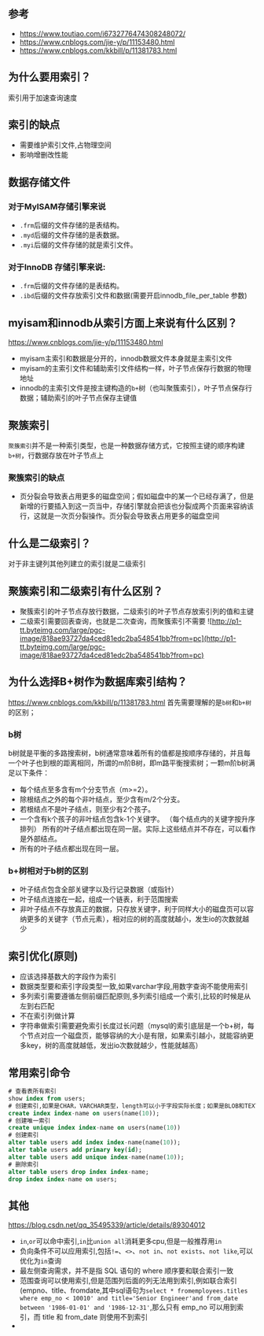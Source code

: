 ## 参考
- https://www.toutiao.com/i6732776474308248072/
- https://www.cnblogs.com/jie-y/p/11153480.html
- https://www.cnblogs.com/kkbill/p/11381783.html

## 为什么要用索引？
索引用于加速查询速度



## 索引的缺点
- 需要维护索引文件,占物理空间
- 影响增删改性能



## 数据存储文件

### 对于MyISAM存储引擎来说
- `.frm`后缀的文件存储的是表结构。
- `.myd`后缀的文件存储的是表数据。
- `.myi`后缀的文件存储的就是索引文件。
### 对于InnoDB 存储引擎来说:
- `.frm`后缀的文件存储的是表结构。
- `.ibd`后缀的文件存放索引文件和数据(需要开启innodb_file_per_table 参数)



## myisam和innodb从索引方面上来说有什么区别？

https://www.cnblogs.com/jie-y/p/11153480.html
- myisam主索引和数据是分开的，innodb数据文件本身就是主索引文件
- myisam的主索引文件和辅助索引文件结构一样，叶子节点保存行数据的物理地址
- innodb的主索引文件是按主键构造的`b+`树（也叫聚簇索引），叶子节点保存行数据；辅助索引的叶子节点保存主键值

## 聚簇索引
`聚簇索引`并不是一种索引类型，也是一种数据存储方式，它按照主键的顺序构建`b+树`，行数据存放在叶子节点上
### 聚簇索引的缺点
- 页分裂会导致表占用更多的磁盘空间；假如磁盘中的某一个已经存满了，但是新增的行要插入到这一页当中，存储引擎就会把该也分裂成两个页面来容纳该行，这就是一次页分裂操作。页分裂会导致表占用更多的磁盘空间

## 什么是二级索引？
对于非主键列其他列建立的索引就是二级索引

## 聚簇索引和二级索引有什么区别？
- 聚簇索引的叶子节点存放行数据，二级索引的叶子节点存放索引列的值和主键
- 二级索引需要回表查询，也就是二次查询，而聚簇索引不需要
![http://p1-tt.byteimg.com/large/pgc-image/818ae93727da4ced81edc2ba548541bb?from=pc](http://p1-tt.byteimg.com/large/pgc-image/818ae93727da4ced81edc2ba548541bb?from=pc)

## 为什么选择B+树作为数据库索引结构？
https://www.cnblogs.com/kkbill/p/11381783.html
首先需要理解的是`b树`和`b+树`的区别；
### b树
b树就是平衡的多路搜索树，b树通常意味着所有的值都是按顺序存储的，并且每一个叶子也到根的距离相同，所谓的m阶B树，即m路平衡搜索树；一颗m阶b树满足以下条件：
- 每个结点至多含有m个分支节点（m>=2）。
- 除根结点之外的每个非叶结点，至少含有m/2个分支。
- 若根结点不是叶子结点，则至少有2个孩子。
- 一个含有k个孩子的非叶结点包含k-1个关键字。 （每个结点内的关键字按升序排列）
所有的叶子结点都出现在同一层。实际上这些结点并不存在，可以看作是外部结点。
- 所有的叶子结点都出现在同一层。
### b+树相对于b树的区别
- 叶子结点包含全部关键字以及行记录数据（或指针）
- 叶子结点连接在一起，组成一个链表，利于范围搜索
- 非叶子结点不存放真正的数据，只存放关键字，利于同样大小的磁盘页可以容纳更多的关键字（节点元素），相对应的树的高度就越小，发生io的次数就越少

## 索引优化(原则)
- 应该选择基数大的字段作为索引
- 数据类型要和索引字段类型一致,如果varchar字段,用数字查询不能使用索引
- 多列索引需要遵循左侧前缀匹配原则,多列索引组成一个索引,比较的时候是从左到右匹配 
- 不在索引列做计算
- 字符串做索引需要避免索引长度过长问题（mysql的索引底层是一个b+树，每个节点对应一个磁盘页，能够容纳的大小是有限，如果索引越小，就能容纳更多key，树的高度就越低，发出io次数就越少，性能就越高）

## 常用索引命令
```sql
# 查看表所有索引
show index from users;
# 创建索引,如果是CHAR，VARCHAR类型，length可以小于字段实际长度；如果是BLOB和TEXT类型，必须指定 length
create index index-name on users(name(10));
# 创建唯一索引
create unique index index-name on users(name(10))
# 创建索引
alter table users add index index-name(name(10));
alter table users add primary key(id);
alter table users add unique index-name(name(10));
# 删除索引
alter table users drop index index-name;
drop index index-name on users;
```

## 其他
https://blog.csdn.net/qq_35495339/article/details/89304012
- `in`,`or`可以命中索引,`in`比`union all`消耗更多cpu,但是一般推荐用`in`
- 负向条件不可以应用索引,包括`!=`、`<>`、`not in`、`not exists`、`not like`,可以优化为`in`查询 
- 最左侧查询需求，并不是指 SQL 语句的 where 顺序要和联合索引一致
- 范围查询可以使用索引,但是范围列后面的列无法用到索引,例如联合索引 (empno、title、fromdate,其中sql语句为`select * fromemployees.titles where emp_no < 10010' and title='Senior Engineer'and from_date between '1986-01-01' and '1986-12-31'`,那么只有 emp_no 可以用到索引，而 title 和 from_date 则使用不到索引
- 

